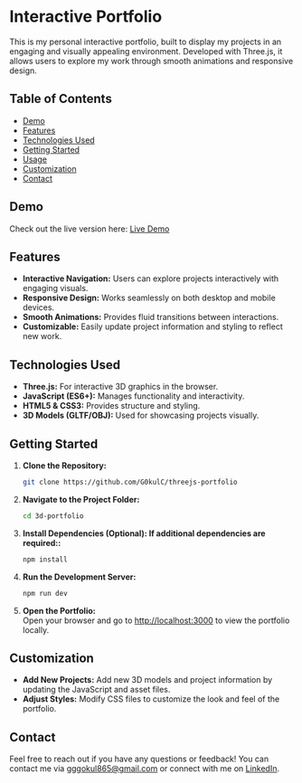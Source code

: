 # Interactive Portfolio

This is my personal interactive portfolio, built to display my projects in an engaging and visually appealing environment. Developed with Three.js, it allows users to explore my work through smooth animations and responsive design.

## Table of Contents

- [Demo](#demo)
- [Features](#features)
- [Technologies Used](#technologies-used)
- [Getting Started](#getting-started)
- [Usage](#usage)
- [Customization](#customization)
- [Contact](#contact)

## Demo

Check out the live version here: [Live Demo](https://gokuldev.netlify.app/)

## Features

- **Interactive Navigation:** Users can explore projects interactively with engaging visuals.
- **Responsive Design:** Works seamlessly on both desktop and mobile devices.
- **Smooth Animations:** Provides fluid transitions between interactions.
- **Customizable:** Easily update project information and styling to reflect new work.

## Technologies Used

- **Three.js:** For interactive 3D graphics in the browser.
- **JavaScript (ES6+):** Manages functionality and interactivity.
- **HTML5 & CSS3:** Provides structure and styling.
- **3D Models (GLTF/OBJ):** Used for showcasing projects visually.

## Getting Started

1. **Clone the Repository:**
   ```bash
   git clone https://github.com/G0kulC/threejs-portfolio
    ```
2. **Navigate to the Project Folder:**
   ```bash
   cd 3d-portfolio
    ```
3. **Install Dependencies (Optional): If additional dependencies are required::**
   ```bash
   npm install
    ```
4. **Run the Development Server:**
    ```bash
    npm run dev
    ```
5. **Open the Portfolio:**  
Open your browser and go to [http://localhost:3000](http://localhost:3000) to view the portfolio locally.

## Customization

- **Add New Projects:** Add new 3D models and project information by updating the JavaScript and asset files.
- **Adjust Styles:** Modify CSS files to customize the look and feel of the portfolio.

## Contact

Feel free to reach out if you have any questions or feedback! You can contact me via [gggokul865@gmail.com](mailto:gggokul865@gmail.com) or connect with me on [LinkedIn](https://www.linkedin.com/in/gokul-dev/).
